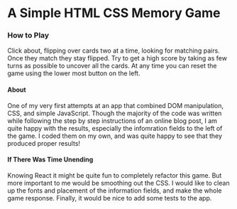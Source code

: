 # A Simple HTML CSS Memory Game

### How to Play
Click about, flipping over cards two at a time, looking for matching pairs. Once they match they
stay flipped. Try to get a high score by taking as few turns as possible to uncover all the cards.
At any time you can reset the game using the lower most button on the left.

#### About
One of my very first attempts at an app that combined DOM manipulation, CSS, and simple JavaScript.
Though the majority of the code was written while following the step by step instructions of an online
blog post, I am quite happy with the results, especially the infomration fields to the left of the
game. I coded them on my own, and was quite happy to see that they produced proper results!

#### If There Was Time Unending
Knowing React it might be quite fun to completely refactor this game. But more important to me would
be smoothing out the CSS. I would like to clean up the fonts and placement of the information fields,
and make the whole game response. Finally, it would be nice to add some tests to the app.
